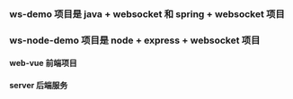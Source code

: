 ### ws-demo 项目是 java + websocket 和  spring + websocket 项目




### ws-node-demo 项目是 node + express + websocket 项目
#### web-vue 前端项目
#### server 后端服务


